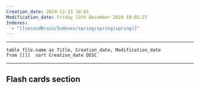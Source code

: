 ```yaml
---
Creation_date: 2024-12-13 18:01
Modification_date: Friday 13th December 2024 18:01:27
Indexes:
  - "[[secondBrain/Indexes/spring/spring|spring]]"
---
```


----



```dataview
table file.name as Title, Creation_date, Modification_date
from [[]]  sort Creation_date DESC
```























---
## Flash cards section
